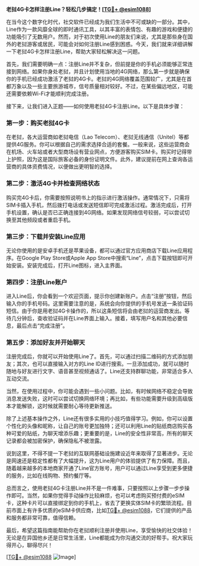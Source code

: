 **老挝4G卡怎样注册Line？轻松几步搞定！[[TG💪+ @esim1088](https://t.me/s/esim1088)]**

在当今这个数字化时代，社交软件已经成为我们生活中不可或缺的一部分。其中，Line作为一款风靡全球的即时通讯工具，以其丰富的表情包、有趣的游戏和便捷的功能吸引了无数用户。然而，对于初次使用Line的朋友们来说，尤其是那些身在国外的老挝游客或居民，可能会对如何注册Line感到困惑。今天，我们就来详细讲解一下老挝4G卡怎样注册Line，帮助大家轻松解决这一问题。

首先，我们需要明确一点：注册Line并不复杂，但前提是你的手机必须能够正常连接到网络。如果你身处老挝，并且计划使用当地的4G网络，那么第一步就是确保你的手机已经成功激活了老挝的4G卡。老挝的4G网络覆盖范围较广，尤其是在首都万象以及一些主要旅游城市，信号质量相对较好。不过，在某些偏远地区，可能还需要依赖Wi-Fi才能顺利完成注册。

接下来，让我们进入正题——如何使用老挝4G卡注册Line。以下是具体步骤：

### 第一步：购买老挝4G卡

在老挝，各大运营商如老挝电信（Lao Telecom）、老挝无线通信（Unitel）等都提供4G服务。你可以根据自己的需求选择合适的套餐。一般来说，这些运营商会在机场、火车站或者大型商场设有营业网点，方便游客购买SIM卡。购买时记得带上护照，因为这是国际旅客必备的身份证明文件。此外，建议提前在网上查询各运营商的具体资费情况，以便做出更明智的选择。

### 第二步：激活4G卡并检查网络状态

购买完4G卡后，你需要按照说明书上的指示进行激活操作。通常情况下，只需将SIM卡插入手机，然后拨打电话或发送短信即可完成激活过程。激活完成后，打开手机设置，确认是否已正确连接到4G网络。如果发现网络信号较弱，可以尝试切换至其他频段或者重启手机。

### 第三步：下载并安装Line应用

无论你使用的是安卓手机还是苹果设备，都可以通过官方应用商店下载Line应用程序。在Google Play Store或Apple App Store中搜索“Line”，点击下载按钮即可开始安装。安装完成后，打开Line图标，进入主界面。

### 第四步：注册Line账户

进入Line后，你会看到一个欢迎页面，提示你创建新账户。点击“注册”按钮，然后输入你的手机号码。这里需要注意的是，系统会向你提供的手机号发送一条验证码短信。由于你是用老挝4G卡操作的，所以这条短信将会由老挝的运营商发出。等待几分钟后，查收验证码并在Line界面上输入。接着，填写用户名和其他必要信息，最后点击“完成注册”。

### 第五步：添加好友并开始聊天

注册完成后，你就可以开始使用Line了。首先，可以通过扫描二维码的方式添加朋友；其次，也可以直接输入对方的Line ID进行搜索。一旦添加成功，就可以随时随地与好友进行文字、语音甚至视频通话了。Line还支持群聊功能，非常适合多人互动交流。

当然，在使用过程中，你可能会遇到一些小问题。比如，有时候网络不稳定会导致消息发送失败，这时可以尝试切换网络环境；再比如，有些功能需要升级到高级版本才能解锁，这时候就需要耐心等待更新推送。

除了上述基本操作之外，Line还有很多实用的小技巧值得学习。例如，你可以设置个性化的头像和昵称，让自己的账号更加独特；还可以利用Line的贴纸商店购买各种可爱的贴纸，为聊天增添乐趣；更重要的是，Line的安全性非常高，所有的聊天记录都会被加密保护，确保隐私不被泄露。

说到这里，不得不提一下老挝的互联网基础设施建设近年来取得了显著进步。无论是网速还是稳定性都有了大幅提升，这为Line用户的体验提供了有力保障。而且，随着越来越多的本地商家开通了Line官方账号，用户可以通过Line享受到更多便捷的服务，比如在线购物、预约餐厅等。

总而言之，使用老挝4G卡注册Line并不是一件难事，只要按照以上步骤一步步操作即可。当然，如果你觉得手动操作比较麻烦，也可以考虑购买预付费的eSIM卡，这种卡片可以直接绑定到你的手机上，省去了更换实体SIM卡的繁琐流程。目前市面上有许多优质的eSIM卡供应商，比如[TG💪+ @esim1088](https://t.me/s/esim1088)，它们提供的产品和服务都非常可靠，值得信赖。

最后，希望这篇指南能帮助你在老挝顺利注册并使用Line，享受愉快的社交体验！无论是在异国他乡还是日常生活里，Line都能成为你沟通交流的好帮手。祝大家玩得开心，聊得尽兴！

[[TG💪+ @esim1088](https://t.me/s/esim1088) ![Image](https://i.postimg.cc/4NQfJmqS/Snipaste-2025-05-13-00-14-12.png)]